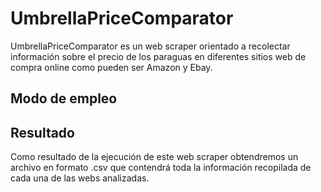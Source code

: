 # UmbrellaPriceComparator

UmbrellaPriceComparator es un web scraper orientado a recolectar información sobre el precio de los paraguas en diferentes sitios web de compra online como pueden ser Amazon y Ebay.


## Modo de empleo

## Resultado

Como resultado de la ejecución de este web scraper obtendremos un archivo en formato .csv que contendrá toda la información recopilada de cada una de las webs analizadas.
